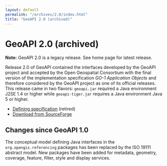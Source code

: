```yaml
---
layout: default
permalink: "/archives/2.0/index.html"
title: "GeoAPI 2.0 (archived)"
---
```


# GeoAPI 2.0 (archived)

<div class="bg-red-100 border border-red-400 text-red-700 px-4 py-3 my-4 rounded relative" role="alert">
  <strong class="font-bold">Note:</strong>
  <span class="block sm:inline">GeoAPI 2.0 is a legacy release. See home page for latest release.</span>
</div>

Release 2.0 of GeoAPI contained the interfaces developed by the GeoAPI project and accepted
by the Open Geospatial Consortium with the final version of the implementation specification
_GO-1 Application Objects_
and therefore considered by the GeoAPI project as one of its official releases.
This release came in two flavors: `geoapi.jar` required a Java environment J2SE 1.4 or higher
while `geoapi-tiger.jar` requires a Java environment Java 5 or higher.

* [Defining specification](https://portal.ogc.org/files/?artifact%20id=10378) (retired)
* [Download from SourceForge](https://sourceforge.net/projects/geoapi/files/GeoAPI-2_0_0.zip/download)

## Changes since GeoAPI 1.0

The conceptual model defining Java interfaces in the `org.opengis.referencing` packages
has been replaced by the ISO 19111 abstract model.
New packages have been added for metadata, geometry, coverage, feature, filter, style and display services.
